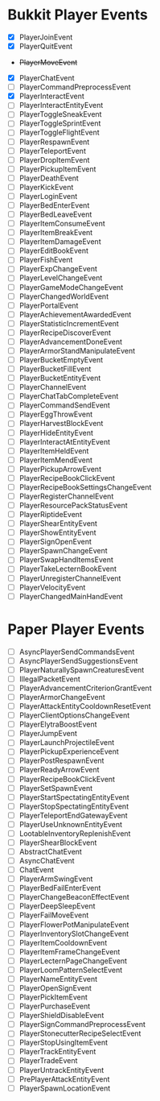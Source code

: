 # Bukkit Player Events

- [x] PlayerJoinEvent
- [x] PlayerQuitEvent
- ~~PlayerMoveEvent~~
- [x] PlayerChatEvent
- [ ] PlayerCommandPreprocessEvent
- [x] PlayerInteractEvent
- [ ] PlayerInteractEntityEvent
- [ ] PlayerToggleSneakEvent
- [ ] PlayerToggleSprintEvent
- [ ] PlayerToggleFlightEvent
- [ ] PlayerRespawnEvent
- [ ] PlayerTeleportEvent
- [ ] PlayerDropItemEvent
- [ ] PlayerPickupItemEvent
- [ ] PlayerDeathEvent
- [ ] PlayerKickEvent
- [ ] PlayerLoginEvent
- [ ] PlayerBedEnterEvent
- [ ] PlayerBedLeaveEvent
- [ ] PlayerItemConsumeEvent
- [ ] PlayerItemBreakEvent
- [ ] PlayerItemDamageEvent
- [ ] PlayerEditBookEvent
- [ ] PlayerFishEvent
- [ ] PlayerExpChangeEvent
- [ ] PlayerLevelChangeEvent
- [ ] PlayerGameModeChangeEvent
- [ ] PlayerChangedWorldEvent
- [ ] PlayerPortalEvent
- [ ] PlayerAchievementAwardedEvent
- [ ] PlayerStatisticIncrementEvent
- [ ] PlayerRecipeDiscoverEvent
- [ ] PlayerAdvancementDoneEvent
- [ ] PlayerArmorStandManipulateEvent
- [ ] PlayerBucketEmptyEvent
- [ ] PlayerBucketFillEvent
- [ ] PlayerBucketEntityEvent
- [ ] PlayerChannelEvent
- [ ] PlayerChatTabCompleteEvent
- [ ] PlayerCommandSendEvent
- [ ] PlayerEggThrowEvent
- [ ] PlayerHarvestBlockEvent
- [ ] PlayerHideEntityEvent
- [ ] PlayerInteractAtEntityEvent
- [ ] PlayerItemHeldEvent
- [ ] PlayerItemMendEvent
- [ ] PlayerPickupArrowEvent
- [ ] PlayerRecipeBookClickEvent
- [ ] PlayerRecipeBookSettingsChangeEvent
- [ ] PlayerRegisterChannelEvent
- [ ] PlayerResourcePackStatusEvent
- [ ] PlayerRiptideEvent
- [ ] PlayerShearEntityEvent
- [ ] PlayerShowEntityEvent
- [ ] PlayerSignOpenEvent
- [ ] PlayerSpawnChangeEvent
- [ ] PlayerSwapHandItemsEvent
- [ ] PlayerTakeLecternBookEvent
- [ ] PlayerUnregisterChannelEvent
- [ ] PlayerVelocityEvent
- [ ] PlayerChangedMainHandEvent

# Paper Player Events

- [ ] AsyncPlayerSendCommandsEvent
- [ ] AsyncPlayerSendSuggestionsEvent
- [ ] PlayerNaturallySpawnCreaturesEvent
- [ ] IllegalPacketEvent
- [ ] PlayerAdvancementCriterionGrantEvent
- [ ] PlayerArmorChangeEvent
- [ ] PlayerAttackEntityCooldownResetEvent
- [ ] PlayerClientOptionsChangeEvent
- [ ] PlayerElytraBoostEvent
- [ ] PlayerJumpEvent
- [ ] PlayerLaunchProjectileEvent
- [ ] PlayerPickupExperienceEvent
- [ ] PlayerPostRespawnEvent
- [ ] PlayerReadyArrowEvent
- [ ] PlayerRecipeBookClickEvent
- [ ] PlayerSetSpawnEvent
- [ ] PlayerStartSpectatingEntityEvent
- [ ] PlayerStopSpectatingEntityEvent
- [ ] PlayerTeleportEndGatewayEvent
- [ ] PlayerUseUnknownEntityEvent
- [ ] LootableInventoryReplenishEvent
- [ ] PlayerShearBlockEvent
- [ ] AbstractChatEvent
- [ ] AsyncChatEvent
- [ ] ChatEvent
- [ ] PlayerArmSwingEvent
- [ ] PlayerBedFailEnterEvent
- [ ] PlayerChangeBeaconEffectEvent
- [ ] PlayerDeepSleepEvent
- [ ] PlayerFailMoveEvent
- [ ] PlayerFlowerPotManipulateEvent
- [ ] PlayerInventorySlotChangeEvent
- [ ] PlayerItemCooldownEvent
- [ ] PlayerItemFrameChangeEvent
- [ ] PlayerLecternPageChangeEvent
- [ ] PlayerLoomPatternSelectEvent
- [ ] PlayerNameEntityEvent
- [ ] PlayerOpenSignEvent
- [ ] PlayerPickItemEvent
- [ ] PlayerPurchaseEvent
- [ ] PlayerShieldDisableEvent
- [ ] PlayerSignCommandPreprocessEvent
- [ ] PlayerStonecutterRecipeSelectEvent
- [ ] PlayerStopUsingItemEvent
- [ ] PlayerTrackEntityEvent
- [ ] PlayerTradeEvent
- [ ] PlayerUntrackEntityEvent
- [ ] PrePlayerAttackEntityEvent
- [ ] PlayerSpawnLocationEvent
